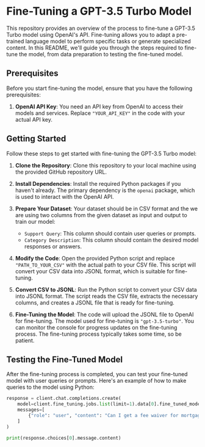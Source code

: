 # Fine-Tuning a GPT-3.5 Turbo Model

This repository provides an overview of the process to fine-tune a GPT-3.5 Turbo model using OpenAI's API. Fine-tuning allows you to adapt a pre-trained language model to perform specific tasks or generate specialized content. In this README, we'll guide you through the steps required to fine-tune the model, from data preparation to testing the fine-tuned model.

## Prerequisites

Before you start fine-tuning the model, ensure that you have the following prerequisites:

1. **OpenAI API Key**: You need an API key from OpenAI to access their models and services. Replace `"YOUR_API_KEY"` in the code with your actual API key.

## Getting Started

Follow these steps to get started with fine-tuning the GPT-3.5 Turbo model:

1. **Clone the Repository**: Clone this repository to your local machine using the provided GitHub repository URL.

2. **Install Dependencies**: Install the required Python packages if you haven't already. The primary dependency is the `openai` package, which is used to interact with the OpenAI API.

3. **Prepare Your Dataset**: Your dataset should be in CSV format and the we are using two columns from the given dataset as input and output to train our model:
   - `Support Query`: This column should contain user queries or prompts.
   - `Category Description`: This column should contain the desired model responses or answers.

4. **Modify the Code**: Open the provided Python script and replace `"PATH_TO_YOUR_CSV"` with the actual path to your CSV file. This script will convert your CSV data into JSONL format, which is suitable for fine-tuning.

5. **Convert CSV to JSONL**: Run the Python script to convert your CSV data into JSONL format. The script reads the CSV file, extracts the necessary columns, and creates a JSONL file that is ready for fine-tuning.

6. **Fine-Tuning the Model**: The code will upload the JSONL file to OpenAI for fine-tuning. The model used for fine-tuning is `"gpt-3.5-turbo"`. You can monitor the console for progress updates on the fine-tuning process. The fine-tuning process typically takes some time, so be patient.

## Testing the Fine-Tuned Model

After the fine-tuning process is completed, you can test your fine-tuned model with user queries or prompts. Here's an example of how to make queries to the model using Python:

```python
response = client.chat.completions.create(
    model=client.fine_tuning.jobs.list(limit=1).data[0].fine_tuned_model,
    messages=[
        {"role": "user", "content": "Can I get a fee waiver for mortgage loan online?"}
    ]
)

print(response.choices[0].message.content)

